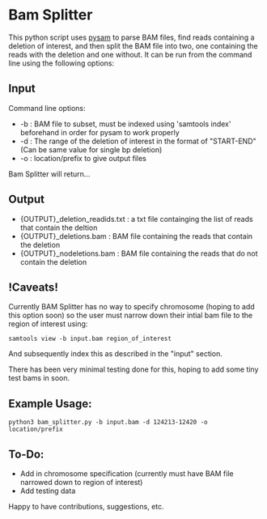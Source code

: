 # Bam Splitter

This python script uses [pysam](https://pysam.readthedocs.io/en/latest/#) to parse BAM files, find reads containing a deletion of interest, and then split the BAM file into two, one containing the reads with the deletion and one without. It can be run from the command line using the following options:

## Input

Command line options:

 * -b : BAM file to subset, must be indexed using 'samtools index' beforehand in order for pysam to work properly
 * -d : The range of the deletion of interest in the format of "START-END" (Can be same value for single bp deletion)
 * -o : location/prefix to give output files

Bam Splitter will return... 

## Output

 * {OUTPUT}_deletion_readids.txt : a txt file containging the list of reads that contain the deltion 
 * {OUTPUT}_deletions.bam : BAM file containing the reads that contain the deletion
 * {OUTPUT}_nodeletions.bam : BAM file containing the reads that do not contain the deletion

## !Caveats!

Currently BAM Splitter has no way to specify chromosome (hoping to add this option soon) so the user must narrow down their intial bam file to the region of interest using:

    samtools view -b input.bam region_of_interest

And subsequently index this as described in the "input" section.

There has been very minimal testing done for this, hoping to add some tiny test bams in soon.

## Example Usage:

    python3 bam_splitter.py -b input.bam -d 124213-12420 -o location/prefix

## To-Do:
 * Add in chromosome specification (currently must have BAM file narrowed down to region of interest)
 * Add testing data

 Happy to have contributions, suggestions, etc. 
